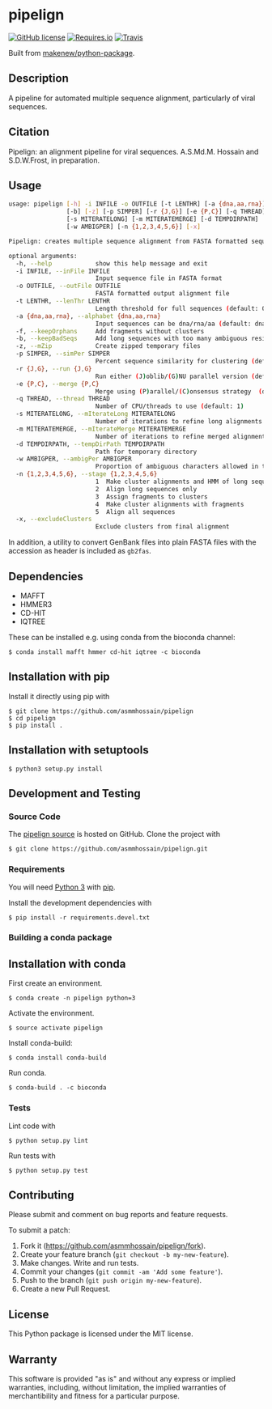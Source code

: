 pipelign
========

[![GitHub license](https://img.shields.io/github/license/asmmhossain/pipelign.svg)](./LICENSE)
[![Requires.io](https://img.shields.io/requires/github/asmmhossain/pipelign.svg)](https://requires.io/github/asmmhossain/pipelign/requirements/)
[![Travis](https://img.shields.io/travis/asmmhossain/pipelign.svg)](https://travis-ci.org/asmmhossain/pipelign)

Built from [makenew/python-package](https://github.com/makenew/python-package).

Description
-----------

A pipeline for automated multiple sequence alignment, particularly of viral sequences.

Citation
--------

Pipelign: an alignment pipeline for viral sequences. A.S.Md.M. Hossain and S.D.W.Frost, in preparation.

Usage
-----

```sh
usage: pipelign [-h] -i INFILE -o OUTFILE [-t LENTHR] [-a {dna,aa,rna}] [-f]
                [-b] [-z] [-p SIMPER] [-r {J,G}] [-e {P,C}] [-q THREAD]
                [-s MITERATELONG] [-m MITERATEMERGE] [-d TEMPDIRPATH]
                [-w AMBIGPER] [-n {1,2,3,4,5,6}] [-x]

Pipelign: creates multiple sequence alignment from FASTA formatted sequence file

optional arguments:
  -h, --help            show this help message and exit
  -i INFILE, --inFile INFILE
                        Input sequence file in FASTA format
  -o OUTFILE, --outFile OUTFILE
                        FASTA formatted output alignment file
  -t LENTHR, --lenThr LENTHR
                        Length threshold for full sequences (default: 0.7)
  -a {dna,aa,rna}, --alphabet {dna,aa,rna}
                        Input sequences can be dna/rna/aa (default: dna)
  -f, --keepOrphans     Add fragments without clusters
  -b, --keepBadSeqs     Add long sequences with too many ambiguous residues
  -z, --mZip            Create zipped temporary files
  -p SIMPER, --simPer SIMPER
                        Percent sequence similarity for clustering (default: 0.8)
  -r {J,G}, --run {J,G}
                        Run either (J)oblib/(G)NU parallel version (default: G)
  -e {P,C}, --merge {P,C}
                        Merge using (P)arallel/(C)onsensus strategy  (default: P)
  -q THREAD, --thread THREAD
                        Number of CPU/threads to use (default: 1)
  -s MITERATELONG, --mIterateLong MITERATELONG
                        Number of iterations to refine long alignments (default: 1)
  -m MITERATEMERGE, --mIterateMerge MITERATEMERGE
                        Number of iterations to refine merged alignment (default: 1)
  -d TEMPDIRPATH, --tempDirPath TEMPDIRPATH
                        Path for temporary directory
  -w AMBIGPER, --ambigPer AMBIGPER
                        Proportion of ambiguous characters allowed in the long sequences (default: 0.1)
  -n {1,2,3,4,5,6}, --stage {1,2,3,4,5,6}
                        1  Make cluster alignments and HMM of long sequences
                        2  Align long sequences only
                        3  Assign fragments to clusters
                        4  Make cluster alignments with fragments
                        5  Align all sequences
  -x, --excludeClusters
                        Exclude clusters from final alignment
```

In addition, a utility to convert GenBank files into plain FASTA files with the accession as header is included as `gb2fas`.

Dependencies
------------

- MAFFT
- HMMER3
- CD-HIT
- IQTREE

These can be installed e.g. using conda from the bioconda channel:

    $ conda install mafft hmmer cd-hit iqtree -c bioconda

Installation with pip
---------------------

Install it directly using pip with

    $ git clone https://github.com/asmmhossain/pipelign
    $ cd pipelign
    $ pip install .

Installation with setuptools
----------------------------

    $ python3 setup.py install

Development and Testing
-----------------------

### Source Code

The [pipelign source](https://github.com/asmmhossain/pipelign) is hosted
on GitHub. Clone the project with

    $ git clone https://github.com/asmmhossain/pipelign.git

### Requirements

You will need [Python 3](https://www.python.org/) with
[pip](https://pip.pypa.io/).

Install the development dependencies with

    $ pip install -r requirements.devel.txt

### Building a conda package

Installation with conda
-----------------------

First create an environment.

    $ conda create -n pipelign python=3

Activate the environment.

    $ source activate pipelign

Install conda-build:

    $ conda install conda-build

Run conda.

    $ conda-build . -c bioconda

### Tests

Lint code with

    $ python setup.py lint

Run tests with

    $ python setup.py test

Contributing
------------

Please submit and comment on bug reports and feature requests.

To submit a patch:

1.  Fork it (<https://github.com/asmmhossain/pipelign/fork>).
2.  Create your feature branch (`git checkout -b my-new-feature`).
3.  Make changes. Write and run tests.
4.  Commit your changes (`git commit -am 'Add some feature'`).
5.  Push to the branch (`git push origin my-new-feature`).
6.  Create a new Pull Request.

License
-------

This Python package is licensed under the MIT license.

Warranty
--------

This software is provided \"as is\" and without any express or implied
warranties, including, without limitation, the implied warranties of
merchantibility and fitness for a particular purpose.
